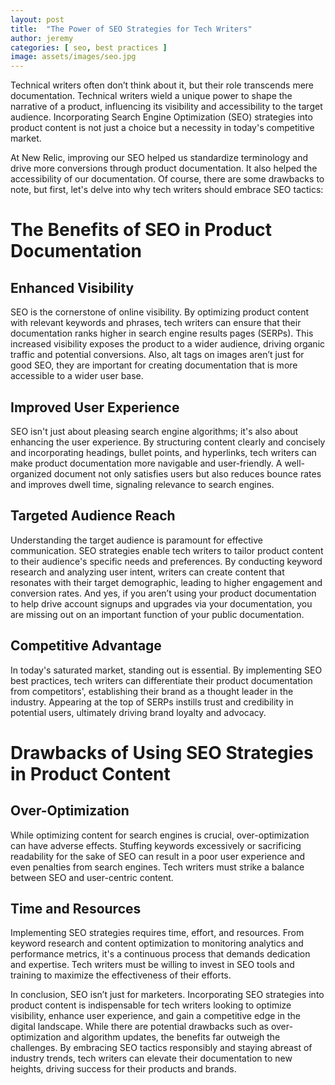 ```yaml
---
layout: post
title:  "The Power of SEO Strategies for Tech Writers"
author: jeremy
categories: [ seo, best practices ]
image: assets/images/seo.jpg
---
```


Technical writers often don’t think about it, but their role transcends mere documentation. Technical writers wield a unique power to shape the narrative of a product, influencing its visibility and accessibility to the target audience. Incorporating Search Engine Optimization (SEO) strategies into product content is not just a choice but a necessity in today's competitive market. 

At New Relic, improving our SEO helped us standardize terminology and drive more conversions through product documentation. It also helped the accessibility of our documentation. Of course, there are some drawbacks to note, but first, let's delve into why tech writers should embrace SEO tactics:

# The Benefits of SEO in Product Documentation

## Enhanced Visibility 

SEO is the cornerstone of online visibility. By optimizing product content with relevant keywords and phrases, tech writers can ensure that their documentation ranks higher in search engine results pages (SERPs). This increased visibility exposes the product to a wider audience, driving organic traffic and potential conversions. Also, alt tags on images aren’t just for good SEO, they are important for creating documentation that is more accessible to a wider user base.

## Improved User Experience 

SEO isn't just about pleasing search engine algorithms; it's also about enhancing the user experience. By structuring content clearly and concisely and incorporating headings, bullet points, and hyperlinks, tech writers can make product documentation more navigable and user-friendly. A well-organized document not only satisfies users but also reduces bounce rates and improves dwell time, signaling relevance to search engines.

## Targeted Audience Reach

Understanding the target audience is paramount for effective communication. SEO strategies enable tech writers to tailor product content to their audience's specific needs and preferences. By conducting keyword research and analyzing user intent, writers can create content that resonates with their target demographic, leading to higher engagement and conversion rates. And yes, if you aren’t using your product documentation to help drive account signups and upgrades via your documentation, you are missing out on an important function of your public documentation.

## Competitive Advantage

In today's saturated market, standing out is essential. By implementing SEO best practices, tech writers can differentiate their product documentation from competitors', establishing their brand as a thought leader in the industry. Appearing at the top of SERPs instills trust and credibility in potential users, ultimately driving brand loyalty and advocacy.

# Drawbacks of Using SEO Strategies in Product Content

## Over-Optimization

While optimizing content for search engines is crucial, over-optimization can have adverse effects. Stuffing keywords excessively or sacrificing readability for the sake of SEO can result in a poor user experience and even penalties from search engines. Tech writers must strike a balance between SEO and user-centric content.

## Time and Resources

Implementing SEO strategies requires time, effort, and resources. From keyword research and content optimization to monitoring analytics and performance metrics, it's a continuous process that demands dedication and expertise. Tech writers must be willing to invest in SEO tools and training to maximize the effectiveness of their efforts.

In conclusion, SEO isn’t just for marketers. Incorporating SEO strategies into product content is indispensable for tech writers looking to optimize visibility, enhance user experience, and gain a competitive edge in the digital landscape. While there are potential drawbacks such as over-optimization and algorithm updates, the benefits far outweigh the challenges. By embracing SEO tactics responsibly and staying abreast of industry trends, tech writers can elevate their documentation to new heights, driving success for their products and brands.

